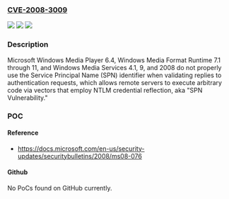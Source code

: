 ### [CVE-2008-3009](https://cve.mitre.org/cgi-bin/cvename.cgi?name=CVE-2008-3009)
![](https://img.shields.io/static/v1?label=Product&message=n%2Fa&color=blue)
![](https://img.shields.io/static/v1?label=Version&message=n%2Fa&color=blue)
![](https://img.shields.io/static/v1?label=Vulnerability&message=n%2Fa&color=brighgreen)

### Description

Microsoft Windows Media Player 6.4, Windows Media Format Runtime 7.1 through 11, and Windows Media Services 4.1, 9, and 2008 do not properly use the Service Principal Name (SPN) identifier when validating replies to authentication requests, which allows remote servers to execute arbitrary code via vectors that employ NTLM credential reflection, aka "SPN Vulnerability."

### POC

#### Reference
- https://docs.microsoft.com/en-us/security-updates/securitybulletins/2008/ms08-076

#### Github
No PoCs found on GitHub currently.

